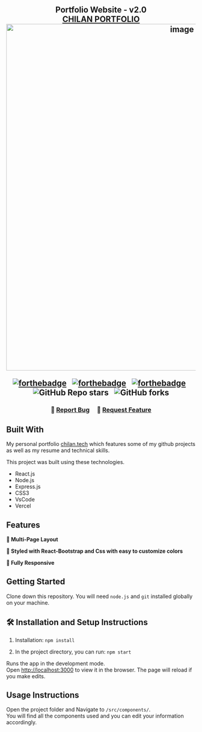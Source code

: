 <h2 align="center">
  Portfolio Website - v2.0<br/>
  <a href="https://portfolio-psi-blush-26.vercel.app/" target="_blank">CHILAN PORTFOLIO</a>
<img width="919" alt="image" src="https://github.com/user-attachments/assets/2abc486b-30b2-4005-b487-9053329cfc91">

<br/>

<center>

[![forthebadge](https://forthebadge.com/images/badges/built-with-love.svg)](https://forthebadge.com) &nbsp;
[![forthebadge](https://forthebadge.com/images/badges/made-with-javascript.svg)](https://forthebadge.com) &nbsp;
[![forthebadge](https://forthebadge.com/images/badges/open-source.svg)](https://forthebadge.com) &nbsp;
![GitHub Repo stars](https://img.shields.io/github/stars/0sand1s-code/Portfolio?color=red&logo=github&style=for-the-badge) &nbsp;
![GitHub forks](https://img.shields.io/github/forks/0sand1s-code/Portfolio?color=red&logo=github&style=for-the-badge)

</center>

<h3 align="center">
    🔹
    <a href="https://github.com/0sand1s-code/Portfolio/issues">Report Bug</a> &nbsp; &nbsp;
    🔹
    <a href="https://github.com/0sand1s-code/Portfolio/issues">Request Feature</a>
</h3>




## Built With

My personal portfolio <a href="https://0sand1s-code.vercel.app/" target="_blank">chilan.tech</a> which features some of my github projects as well as my resume and technical skills.<br/>

This project was built using these technologies.

- React.js
- Node.js
- Express.js
- CSS3
- VsCode
- Vercel

## Features

**📖 Multi-Page Layout**

**🎨 Styled with React-Bootstrap and Css with easy to customize colors**

**📱 Fully Responsive**

## Getting Started

Clone down this repository. You will need `node.js` and `git` installed globally on your machine.

## 🛠 Installation and Setup Instructions

1. Installation: `npm install`

2. In the project directory, you can run: `npm start`

Runs the app in the development mode.\
Open [http://localhost:3000](http://localhost:3000) to view it in the browser.
The page will reload if you make edits.

## Usage Instructions

Open the project folder and Navigate to `/src/components/`. <br/>
You will find all the components used and you can edit your information accordingly.
